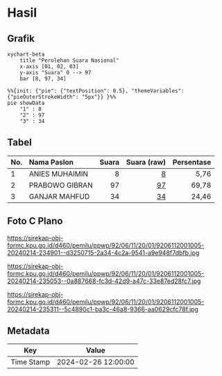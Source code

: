 # Hasil

## Grafik

```mermaid
xychart-beta
    title "Perolehan Suara Nasional"
    x-axis [01, 02, 03]
    y-axis "Suara" 0 --> 97
    bar [8, 97, 34]
```

```mermaid
%%{init: {"pie": {"textPosition": 0.5}, "themeVariables": {"pieOuterStrokeWidth": "5px"}} }%%
pie showData
    "1" : 8
    "2" : 97
    "3" : 34
```

## Tabel

| No. | Nama Paslon    | Suara | Suara (raw) | Persentase |
|:--- |:-------------- | -----:| -----------:| ----------:|
| 1   | ANIES MUHAIMIN | 8     | [8][p-1]    | 5,76       |
| 2   | PRABOWO GIBRAN | 97    | [97][p-2]   | 69,78      |
| 3   | GANJAR MAHFUD  | 34    | [34][p-3]   | 24,46      |


[p-1]: https://github.com/gigit-pemilu/pemilu-2024/blob/main/pilpres/hitung-suara/sub/92-papua-barat/sub/06-teluk-bintuni/sub/11-manimeri/sub/2001-bumi-saniari/sub/005-tps/sub/paslon-1.txt
[p-2]: https://github.com/gigit-pemilu/pemilu-2024/blob/main/pilpres/hitung-suara/sub/92-papua-barat/sub/06-teluk-bintuni/sub/11-manimeri/sub/2001-bumi-saniari/sub/005-tps/sub/paslon-2.txt
[p-3]: https://github.com/gigit-pemilu/pemilu-2024/blob/main/pilpres/hitung-suara/sub/92-papua-barat/sub/06-teluk-bintuni/sub/11-manimeri/sub/2001-bumi-saniari/sub/005-tps/sub/paslon-3.txt

## Foto C Plano

https://sirekap-obj-formc.kpu.go.id/d460/pemilu/ppwp/92/06/11/20/01/9206112001005-20240214-234901--d3250715-2a34-4c2a-9541-a9e948f7dbfb.jpg

https://sirekap-obj-formc.kpu.go.id/d460/pemilu/ppwp/92/06/11/20/01/9206112001005-20240214-235053--0a887668-fc3d-42d9-a47c-33e87ed28fc7.jpg

https://sirekap-obj-formc.kpu.go.id/d460/pemilu/ppwp/92/06/11/20/01/9206112001005-20240214-235311--5c4890c1-ba3c-46a8-9366-aa0629cfc78f.jpg


## Metadata

| Key        | Value               |
| ---------- | ------------------- |
| Time Stamp | 2024-02-26 12:00:00 |



